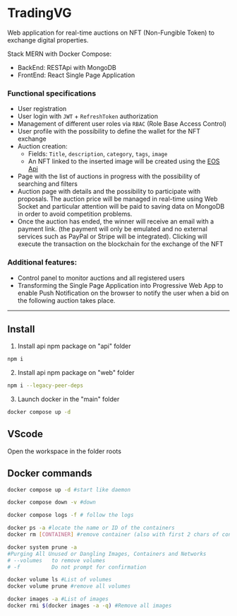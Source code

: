 # TradingVG

Web application for real-time auctions on NFT (Non-Fungible Token) to exchange digital properties.

Stack MERN with Docker Compose:

- BackEnd: RESTApi with MongoDB
- FrontEnd: React Single Page Application

### Functional specifications

- User registration
- User login with `JWT` + `RefreshToken` authorization
- Management of different user roles via `RBAC` (Role Base Access Control)
- User profile with the possibility to define the wallet for the NFT exchange
- Auction creation:
  - Fields: `Title`, `description`, `category`, `tags`, `image`
  - An NFT linked to the inserted image will be created using the [EOS Api](https://developers.eos.io)
- Page with the list of auctions in progress with the possibility of searching and filters
- Auction page with details and the possibility to participate with proposals. The auction price will be managed in real-time using Web Socket and particular attention will be paid to saving data on MongoDB in order to avoid competition problems.
- Once the auction has ended, the winner will receive an email with a payment link. (the payment will only be emulated and no external services such as PayPal or Stripe will be integrated). Clicking will execute the transaction on the blockchain for the exchange of the NFT

### Additional features:

- Control panel to monitor auctions and all registered users
- Transforming the Single Page Application into Progressive Web App to enable Push Notification on the browser to notify the user when a bid on the following auction takes place.

---

## Install

1. Install api npm package on "api" folder

```sh
npm i
```

2. Install api npm package on "web" folder

```sh
npm i --legacy-peer-deps
```

3. Launch docker in the "main" folder

```sh
docker compose up -d
```

## VScode

Open the workspace in the folder roots

## Docker commands

```sh
docker compose up -d #start like daemon
```

```sh
docker compose down -v #down
```

```sh
docker compose logs -f # follow the logs
```

```sh
docker ps -a #locate the name or ID of the containers
docker rm [CONTAINER] #remove container (also with first 2 chars of container ID)
```

```sh
docker system prune -a
#Purging All Unused or Dangling Images, Containers and Networks
# --volumes	  to remove volumes
# -f          Do not prompt for confirmation
```

```sh
docker volume ls #List of volumes
docker volume prune #remove all volumes
```

```sh
docker images -a #List of images
docker rmi $(docker images -a -q) #Remove all images
```
